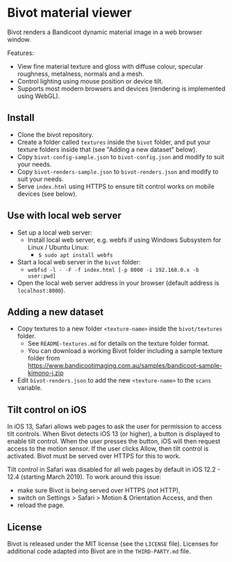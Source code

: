 # Bivot material viewer

Bivot renders a Bandicoot dynamic material image in a web browser window.

Features:
* View fine material texture and gloss with diffuse colour, specular roughness, metalness, normals and a mesh.
* Control lighting using mouse position or device tilt.
* Supports most modern browsers and devices (rendering is implemented using WebGL).

## Install

* Clone the bivot repository.
* Create a folder called `textures` inside the `bivot` folder, and put your texture folders inside that (see
  "Adding a new dataset" below).
* Copy `bivot-config-sample.json` to `bivot-config.json` and modify to suit your needs.
* Copy `bivot-renders-sample.json` to `bivot-renders.json` and modify to suit your needs.
* Serve `index.html` using HTTPS to ensure tilt control works on mobile devices (see below).

## Use with local web server
* Set up a local web server:
  * Install local web server, e.g. webfs if using Windows Subsystem for Linux / Ubuntu Linux:
    * `$ sudo apt install webfs`
* Start a local web server in the `bivot` folder:
  * `webfsd -l - -F -f index.html [-p 8000 -i 192.168.0.x -b user:pwd]`
* Open the local web server address in your browser (default address is `localhost:8000`).

## Adding a new dataset

* Copy textures to a new folder `<texture-name>` inside the `bivot/textures`
  folder. 
  * See `README-textures.md` for details on the texture folder format.
  * You can download a working Bivot folder including a sample texture folder from
    https://www.bandicootimaging.com.au/samples/bandicoot-sample-kimono-j.zip
* Edit `bivot-renders.json` to add the new `<texture-name>` to the `scans` variable.

## Tilt control on iOS

In iOS 13, Safari allows web pages to ask the user for permission to access tilt controls. When Bivot detects
iOS 13 (or higher), a button is displayed to enable tilt control. When the user presses the button, iOS will
then request access to the motion sensor. If the user clicks Allow, then tilt control is activated. Bivot must
be served over HTTPS for this to work.

Tilt control in Safari was disabled for all web pages by default in iOS 12.2 - 12.4 (starting March 2019). To
work around this issue:
* make sure Bivot is being served over HTTPS (not HTTP),
* switch on Settings > Safari > Motion & Orientation Access, and then
* reload the page.

## License

Bivot is released under the MIT license (see the `LICENSE` file). Licenses for additional code adapted into
Bivot are in the `THIRD-PARTY.md` file.
